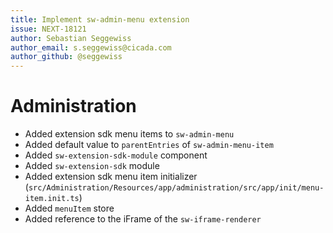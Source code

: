 ```yaml
---
title: Implement sw-admin-menu extension
issue: NEXT-18121
author: Sebastian Seggewiss
author_email: s.seggewiss@cicada.com
author_github: @seggewiss
---
```

# Administration
* Added extension sdk menu items to `sw-admin-menu`
* Added default value to `parentEntries` of `sw-admin-menu-item`
* Added `sw-extension-sdk-module` component
* Added `sw-extension-sdk` module
* Added extension sdk menu item initializer (`src/Administration/Resources/app/administration/src/app/init/menu-item.init.ts`)
* Added `menuItem` store
* Added reference to the iFrame of the `sw-iframe-renderer`
